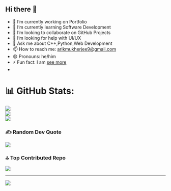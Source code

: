 ## Hi there 👋


<!-- **arik-mukherjee/arik-mukherjee** is a ✨ _special_ ✨ repository because its `README.md` (this file) appears on your GitHub profile. 

Here are some ideas to get you started:
-->
- 🔭 I’m currently working on Portfolio
- 🌱 I’m currently learning Software Development
- 👯 I’m looking to collaborate on GitHub Projects
- 🤔 I’m looking for help with UI/UX
- 💬 Ask me about C++,Python,Web Development
- 📫 How to reach me: arikmukherjee9@gmail.com
- 😄 Pronouns: he/him
- ⚡ Fun fact: I am <a href=" ">see more</a>
- 
# 📊 GitHub Stats:
![](https://github-readme-stats.vercel.app/api?username=arikmukherjee&theme=dark&hide_border=false&include_all_commits=false&count_private=false)<br/>
![](https://github-readme-streak-stats.herokuapp.com/?user=arikmukherjee&theme=dark&hide_border=false)<br/>
![](https://github-readme-stats.vercel.app/api/top-langs/?username=arikmukherjee&theme=dark&hide_border=false&include_all_commits=false&count_private=false&layout=compact)

### ✍️ Random Dev Quote
![](https://quotes-github-readme.vercel.app/api?type=horizontal&theme=radical)

### 🔝 Top Contributed Repo
![](https://github-contributor-stats.vercel.app/api?username=arikmukherjee&limit=5&theme=dark&combine_all_yearly_contributions=true)

---
[![](https://visitcount.itsvg.in/api?id=arikmukherjee&icon=0&color=0)](https://visitcount.itsvg.in)

<!-- Proudly created with GPRM ( https://gprm.itsvg.in ) -->
